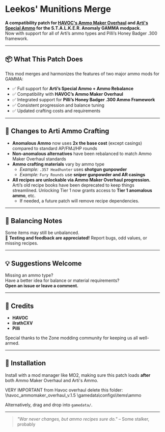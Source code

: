 # Leekos' Munitions Merge

**A compatibility patch for [HAVOC's Ammo Maker Overhaul](https://discord.com/channels/912320241713958912/1334716460618223699) and [Arti's Special Ammo](https://github.com/ilrathCXV/ArtiGrok-Ballistics-GAMMA-ilrath-Mo3) for the S.T.A.L.K.E.R. Anomaly GAMMA modpack.**  
Now with support for all of Arti’s ammo types and Pilli’s Honey Badger .300 framework.

---

## 📦 What This Patch Does

This mod merges and harmonizes the features of two major ammo mods for GAMMA:

- ✅ Full support for **Arti’s Special Ammo + Ammo Rebalance**  
- ✅ Compatibility with **HAVOC’s Ammo Maker Overhaul**
- ✅ Integrated support for **Pilli’s Honey Badger .300 Ammo Framework**
- ✅ Consistent progression and balance tuning
- ✅ Updated crafting costs and requirements

---

## 🔧 Changes to Arti Ammo Crafting

- **Anomalous Ammo** now uses **2x the base cost** (except casings) compared to standard AP/FMJ/HP rounds
- **Non-anomalous alternatives** have been rebalanced to match Ammo Maker Overhaul standards
- **Ammo crafting materials** vary by ammo type  
  - _Example:_ `.357 Headhunter` uses **shotgun gunpowder**  
  - _Example:_ `Fury Rounds` use **sniper gunpowder and AR casings**
- **All recipes are unlockable via Ammo Maker Overhaul progression.**  
  Arti’s old recipe books have been deprecated to keep things streamlined. Unlocking Tier 1 now grants access to **Tier 1 anomalous ammo**, etc.
  - If needed, a future patch will remove recipe dependencies.

---

## 🧪 Balancing Notes

Some items may still be unbalanced.  
🧪 **Testing and feedback are appreciated!** Report bugs, odd values, or missing recipes.

---

## 💡 Suggestions Welcome

Missing an ammo type?  
Have a better idea for balance or material requirements?  
**Open an issue or leave a comment.**

---

## 🙏 Credits

- **HAVOC** 
- **ilrathCXV** 
- **Pilli**

Special thanks to the Zone modding community for keeping us all well-armed.

---

## 📁 Installation

Install with a mod manager like MO2, making sure this patch loads **after** both Ammo Maker Overhaul and Arti's Ammo.

VERY IMPORTANT from Havoc overhaul delete this folder:
\havoc_ammomaker_overhaul_v.1.5 \gamedata\configs\items\ammo

Alternatively, drag and drop into `gamedata/`.

---

> _"War never changes, but ammo recipes sure do."_ – Some stalker, probably
